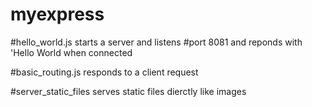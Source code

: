 # myexpress

#hello_world.js starts a server and listens 
#port 8081 and reponds with 'Hello World when connected

#basic_routing.js responds to a client request

#server_static_files serves static files dierctly like images
